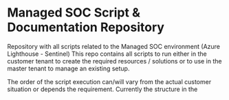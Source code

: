 # Managed SOC Script & Documentation Repository 

Repository with all scripts related to the Managed SOC environment (Azure Lighthouse - Sentinel)
This repo contains all scripts to run either in the customer tenant to create the required resources / solutions or to use in the master tenant to manage an existing setup.

The order of the script execution can/will vary from the actual customer situation or depends the requirement.
Currently the structure in the 
